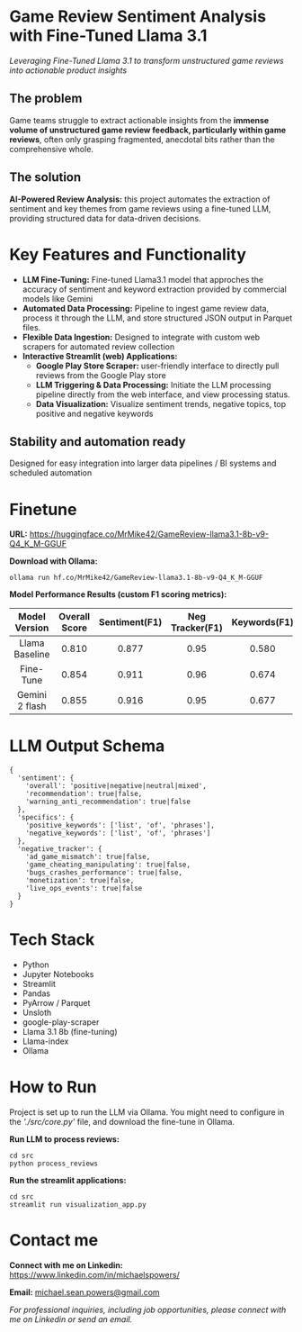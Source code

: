 # Game Review Sentiment Analysis with Fine-Tuned Llama 3.1
*Leveraging Fine-Tuned Llama 3.1 to transform unstructured game reviews into actionable product insights*

## The problem
Game teams struggle to extract actionable insights from the **immense volume of unstructured game review feedback, particularly within game reviews**, often only grasping fragmented, anecdotal bits rather than the comprehensive whole.

## The solution
**AI-Powered Review Analysis:** this project automates the extraction of sentiment and key themes from game reviews using a fine-tuned LLM, providing structured data for data-driven decisions.

# Key Features and Functionality
* **LLM Fine-Tuning:** Fine-tuned Llama3.1 model that approches the accuracy of sentiment and keyword extraction provided by commercial models like Gemini
* **Automated Data Processing:** Pipeline to ingest game review data, process it through the LLM, and store structured JSON output in Parquet files.
* **Flexible Data Ingestion:** Designed to integrate with custom web scrapers for automated review collection
* **Interactive Streamlit (web) Applications:**
  * **Google Play Store Scraper:** user-friendly interface to directly pull reviews from the Google Play store
  * **LLM Triggering & Data Processing:** Initiate the LLM processing pipeline directly from the web interface, and view processing status.
  * **Data Visualization:** Visualize sentiment trends, negative topics, top positive and negative keywords

## Stability and automation ready
Designed for easy integration into larger data pipelines / BI systems and scheduled automation

# Finetune
**URL:** https://huggingface.co/MrMike42/GameReview-llama3.1-8b-v9-Q4_K_M-GGUF

**Download with Ollama:** 
```
ollama run hf.co/MrMike42/GameReview-llama3.1-8b-v9-Q4_K_M-GGUF
```
**Model Performance Results (custom F1 scoring metrics):**

| Model Version | Overall Score | Sentiment(F1) | Neg Tracker(F1) | Keywords(F1) |
|:-------------:|:-------------:|:-------------:|:---------------:|:------------:|
| Llama Baseline|         0.810 |         0.877 |            0.95 |        0.580 |
| Fine-Tune | 0.854 | 0.911 | 0.96 | 0.674 |
| Gemini 2 flash| 0.855 | 0.916 | 0.95 | 0.677 |

# LLM Output Schema
```
{
  'sentiment': {
    'overall': 'positive|negative|neutral|mixed', 
    'recommendation': true|false, 
    'warning_anti_recommendation': true|false
  }, 
  'specifics': {
    'positive_keywords': ['list', 'of', 'phrases'], 
    'negative_keywords': ['list', 'of', 'phrases']
  }, 
  'negative_tracker': {
    'ad_game_mismatch': true|false, 
    'game_cheating_manipulating': true|false, 
    'bugs_crashes_performance': true|false, 
    'monetization': true|false, 
    'live_ops_events': true|false
  }
}
```


# Tech Stack
- Python
- Jupyter Notebooks
- Streamlit
- Pandas
- PyArrow / Parquet
- Unsloth
- google-play-scraper
- Llama 3.1 8b (fine-tuning)
- Llama-index
- Ollama

# How to Run
Project is set up to run the LLM via Ollama. You might need to configure in the *'./src/core.py'* file, and download the fine-tune in Ollama.

**Run LLM to process reviews:**
```
cd src
python process_reviews
```

**Run the streamlit applications:**  
```
cd src
streamlit run visualization_app.py
```

# Contact me
**Connect with me on Linkedin:** https://www.linkedin.com/in/michaelspowers/

**Email:** michael.sean.powers@gmail.com

*For professional inquiries, including job opportunities, please connect with me on Linkedin or send an email.*


